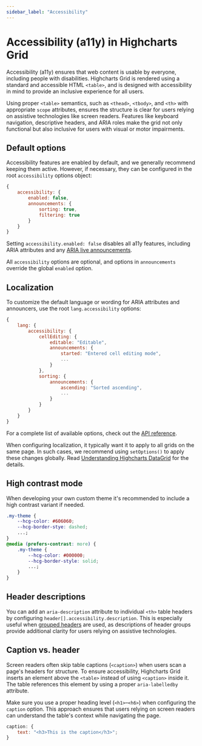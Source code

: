 ```yaml
---
sidebar_label: "Accessibility"
---
```


# Accessibility (a11y) in Highcharts Grid

Accessibility (a11y) ensures that web content is usable by everyone, including people with disabilities. Highcharts Grid is rendered using a standard and accessible HTML `<table>`, and is designed with accessibility in mind to provide an inclusive experience for all users.

Using proper `<table>` semantics, such as `<thead>`, `<tbody>`, and `<th>` with appropriate `scope` attributes, ensures the structure is clear for users relying on assistive technologies like screen readers. Features like keyboard navigation, descriptive headers, and ARIA roles make the grid not only functional but also inclusive for users with visual or motor impairments.

## Default options

Accessibility features are enabled by default, and we generally recommend keeping them active. However, if necessary, they can be configured in the root `accessibility` options object:

```js
{
    accessibility: {
        enabled: false,
        announcements: {
            sorting: true,
            filtering: true
        }
    }
}
```

Setting `accessibility.enabled: false` disables all a11y features, including ARIA attributes and any [ARIA live announcements](https://developer.mozilla.org/en-US/docs/Web/Accessibility/ARIA/ARIA_Live_Regions).

All `accessibility` options are optional, and options in `announcements` override the global `enabled` option.

## Localization

To customize the default language or wording for ARIA attributes and announcers, use the root `lang.accessibility` options:

```js
{
    lang: {
        accessibility: {
            cellEditing: {
                editable: "Editable",
                announcements: {
                    started: "Entered cell editing mode",
                    ...
                }
            },
            sorting: {
                announcements: {
                    ascending: "Sorted ascending",
                    ...
                }
            }
        }
    }
}
```

For a complete list of available options, check out the [API reference](https://api.highcharts.com/dashboards/#interfaces/DataGrid_Options.LangOptions).

When configuring localization, it typically want it to apply to all grids on the same page. In such cases, we recommend using `setOptions()` to apply these changes globally. Read [Understanding Highcharts DataGrid](https://www.highcharts.com/docs/grid/understanding-grid#setOptions) for the details.

## High contrast mode

When developing your own custom theme it's recommended to include a high contrast variant if needed.

```css
.my-theme {
    --hcg-color: #606060;
    --hcg-border-stye: dashed;
    ...;
}
@media (prefers-contrast: more) {
    .my-theme {
        --hcg-color: #000000;
        --hcg-border-style: solid;
        ...;
    }
}
```

## Header descriptions

You can add an `aria-description` attribute to individual `<th>` table headers by configuring `header[].accessibility.description`. This is especially useful when [grouped headers](https://www.highcharts.com/docs/grid/header) are used, as descriptions of header groups provide additional clarity for users relying on assistive technologies.

## Caption vs. header

Screen readers often skip table captions (`<caption>`) when users scan a page's headers for structure. To ensure accessibility, Highcharts Grid inserts an element above the `<table>` instead of using `<caption>` inside it. The table references this element by using a proper `aria-labelledby` attribute.

Make sure you use a proper heading level (`<h1>`–`<h6>`) when configuring the `caption` option. This approach ensures that users relying on screen readers can understand the table's context while navigating the page.

```js
caption: {
    text: "<h3>This is the caption</h3>";
}
```
